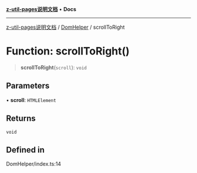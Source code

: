 [**z-util-pages说明文档**](../../README.md) • **Docs**

***

[z-util-pages说明文档](../../modules.md) / [DomHelper](../README.md) / scrollToRight

# Function: scrollToRight()

> **scrollToRight**(`scroll`): `void`

## Parameters

• **scroll**: `HTMLElement`

## Returns

`void`

## Defined in

DomHelper/index.ts:14
